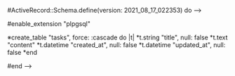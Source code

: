  #ActiveRecord::Schema.define(version: 2021_08_17_022353) do -->

 #enable_extension "plpgsql"

 ※create_table "tasks", force: :cascade do |t|
  *t.string "title", null: false
  *t.text "content"
  *t.datetime "created_at", null: false
  *t.datetime "updated_at", null: false
 *end

#end -->
